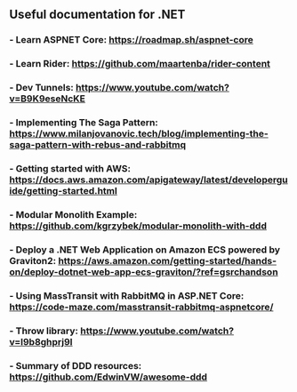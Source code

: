 
## Useful documentation for .NET

### - Learn ASPNET Core: https://roadmap.sh/aspnet-core

### - Learn Rider: https://github.com/maartenba/rider-content

### - Dev Tunnels: https://www.youtube.com/watch?v=B9K9eseNcKE

### - Implementing The Saga Pattern: https://www.milanjovanovic.tech/blog/implementing-the-saga-pattern-with-rebus-and-rabbitmq

### - Getting started with AWS: https://docs.aws.amazon.com/apigateway/latest/developerguide/getting-started.html

### - Modular Monolith Example: https://github.com/kgrzybek/modular-monolith-with-ddd

### - Deploy a .NET Web Application on Amazon ECS powered by Graviton2: https://aws.amazon.com/getting-started/hands-on/deploy-dotnet-web-app-ecs-graviton/?ref=gsrchandson

### - Using MassTransit with RabbitMQ in ASP.NET Core: https://code-maze.com/masstransit-rabbitmq-aspnetcore/

### - Throw library: https://www.youtube.com/watch?v=l9b8ghprj9I

### - Summary of DDD resources: https://github.com/EdwinVW/awesome-ddd 
